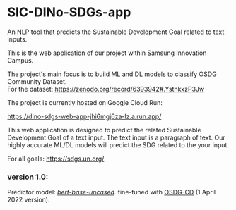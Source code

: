 # SIC-DINo-SDGs-app

An NLP tool that predicts the Sustainable Development Goal related to text inputs.


This is the web application of our project within Samsung Innovation Campus.

The project's main focus is to build ML and DL models to classify OSDG Community Dataset.<br>
For the dataset: https://zenodo.org/record/6393942#.YstnkxzP3Jw

The project is currently hosted on Google Cloud Run:

https://dino-sdgs-web-app-jhi6mgj6za-lz.a.run.app/

This web application is designed to predict the related Sustainable Development Goal of a text input.
The text input is a paragraph of text. Our highly accurate ML/DL models will predict the SDG related to the your input.<br>

For all goals: https://sdgs.un.org/


### version 1.0:
Predictor model: [*bert-base-uncased*](https://huggingface.co/bert-base-uncased). fine-tuned with [OSDG-CD](https://zenodo.org/record/6393942#.YstnkxzP3Jw) (1 April 2022 version).
